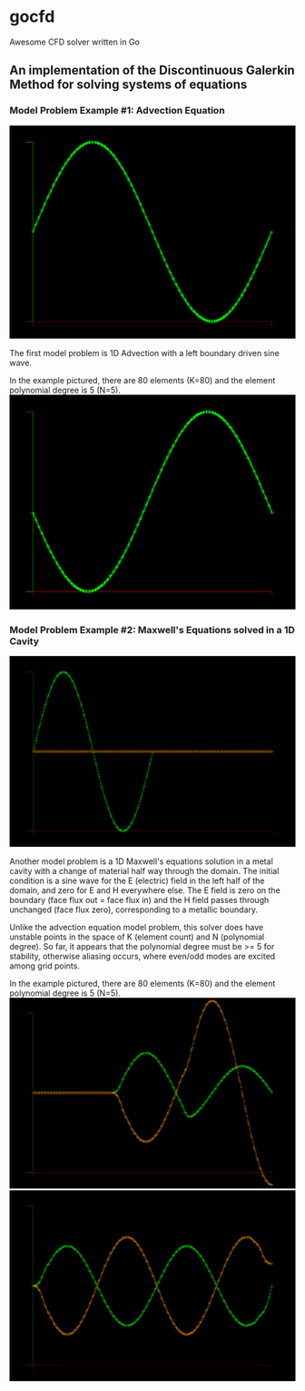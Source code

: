 # gocfd
Awesome CFD solver written in Go 

## An implementation of the Discontinuous Galerkin Method for solving systems of equations

### Model Problem Example #1: Advection Equation
<span style="display:block;text-align:center">![](images/Advect1D-0.PNG)</span>

The first model problem is 1D Advection with a left boundary driven sine wave.

In the example pictured, there are 80 elements (K=80) and the element polynomial degree is 5 (N=5).
<span style="display:block;text-align:center">![](images/Advect1D-1.PNG)</span>

### Model Problem Example #2: Maxwell's Equations solved in a 1D Cavity
![](images/Maxwell1D-cavity0.PNG)

Another model problem is a 1D Maxwell's equations solution in a metal cavity with a change of material half way through the domain. The initial condition is a sine wave for the E (electric) field in the left half of the domain, and zero for E and H everywhere else. The E field is zero on the boundary (face flux out = face flux in) and the H field passes through unchanged (face flux zero), corresponding to a metallic boundary.

Unlike the advection equation model problem, this solver does have unstable points in the space of K (element count) and N (polynomial degree). So far, it appears that the polynomial degree must be >= 5 for stability, otherwise aliasing occurs, where even/odd modes are excited among grid points.

In the example pictured, there are 80 elements (K=80) and the element polynomial degree is 5 (N=5).
![](images/Maxwell1D-cavity.PNG)
![](images/Maxwell1D-cavity2.PNG)
